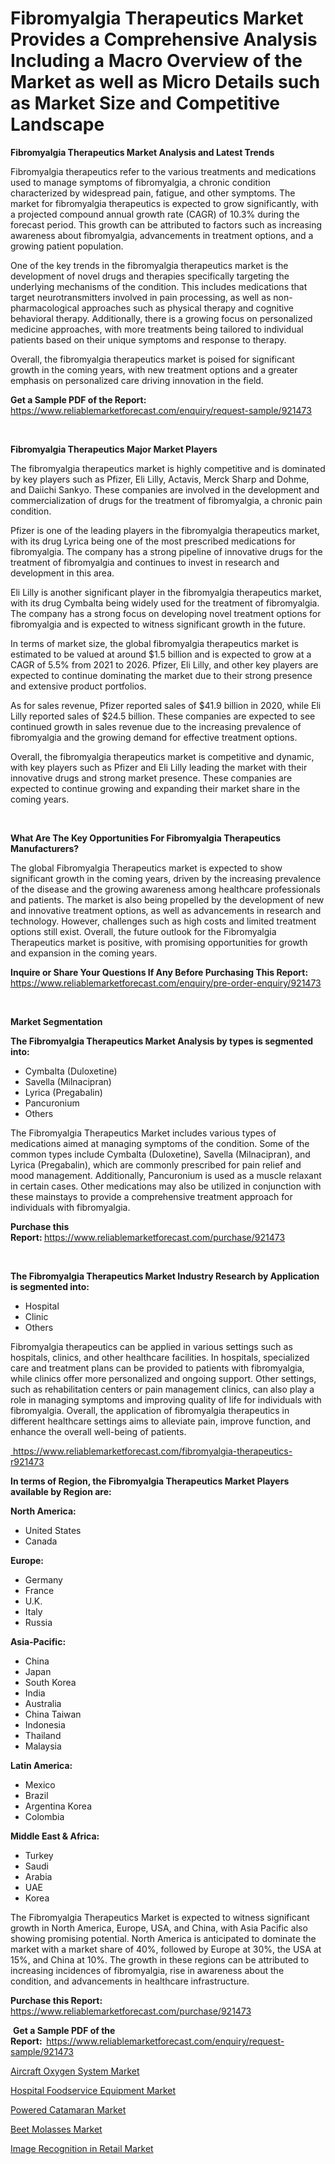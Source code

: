 <p><h1>Fibromyalgia Therapeutics Market Provides a Comprehensive Analysis Including a Macro Overview of the Market as well as Micro Details such as Market Size and Competitive Landscape</h1></p><p><strong>Fibromyalgia Therapeutics Market Analysis and Latest Trends</strong></p>
<p><p>Fibromyalgia therapeutics refer to the various treatments and medications used to manage symptoms of fibromyalgia, a chronic condition characterized by widespread pain, fatigue, and other symptoms. The market for fibromyalgia therapeutics is expected to grow significantly, with a projected compound annual growth rate (CAGR) of 10.3% during the forecast period. This growth can be attributed to factors such as increasing awareness about fibromyalgia, advancements in treatment options, and a growing patient population.</p><p>One of the key trends in the fibromyalgia therapeutics market is the development of novel drugs and therapies specifically targeting the underlying mechanisms of the condition. This includes medications that target neurotransmitters involved in pain processing, as well as non-pharmacological approaches such as physical therapy and cognitive behavioral therapy. Additionally, there is a growing focus on personalized medicine approaches, with more treatments being tailored to individual patients based on their unique symptoms and response to therapy.</p><p>Overall, the fibromyalgia therapeutics market is poised for significant growth in the coming years, with new treatment options and a greater emphasis on personalized care driving innovation in the field.</p></p>
<p><strong>Get a Sample PDF of the Report:&nbsp;</strong> <a href="https://www.reliablemarketforecast.com/enquiry/request-sample/921473">https://www.reliablemarketforecast.com/enquiry/request-sample/921473</a></p>
<p>&nbsp;</p>
<p><strong>Fibromyalgia Therapeutics Major Market Players</strong></p>
<p><p>The fibromyalgia therapeutics market is highly competitive and is dominated by key players such as Pfizer, Eli Lilly, Actavis, Merck Sharp and Dohme, and Daiichi Sankyo. These companies are involved in the development and commercialization of drugs for the treatment of fibromyalgia, a chronic pain condition.</p><p>Pfizer is one of the leading players in the fibromyalgia therapeutics market, with its drug Lyrica being one of the most prescribed medications for fibromyalgia. The company has a strong pipeline of innovative drugs for the treatment of fibromyalgia and continues to invest in research and development in this area.</p><p>Eli Lilly is another significant player in the fibromyalgia therapeutics market, with its drug Cymbalta being widely used for the treatment of fibromyalgia. The company has a strong focus on developing novel treatment options for fibromyalgia and is expected to witness significant growth in the future.</p><p>In terms of market size, the global fibromyalgia therapeutics market is estimated to be valued at around $1.5 billion and is expected to grow at a CAGR of 5.5% from 2021 to 2026. Pfizer, Eli Lilly, and other key players are expected to continue dominating the market due to their strong presence and extensive product portfolios.</p><p>As for sales revenue, Pfizer reported sales of $41.9 billion in 2020, while Eli Lilly reported sales of $24.5 billion. These companies are expected to see continued growth in sales revenue due to the increasing prevalence of fibromyalgia and the growing demand for effective treatment options.</p><p>Overall, the fibromyalgia therapeutics market is competitive and dynamic, with key players such as Pfizer and Eli Lilly leading the market with their innovative drugs and strong market presence. These companies are expected to continue growing and expanding their market share in the coming years.</p></p>
<p>&nbsp;</p>
<p><strong>What Are The Key Opportunities For Fibromyalgia Therapeutics Manufacturers?</strong></p>
<p><p>The global Fibromyalgia Therapeutics market is expected to show significant growth in the coming years, driven by the increasing prevalence of the disease and the growing awareness among healthcare professionals and patients. The market is also being propelled by the development of new and innovative treatment options, as well as advancements in research and technology. However, challenges such as high costs and limited treatment options still exist. Overall, the future outlook for the Fibromyalgia Therapeutics market is positive, with promising opportunities for growth and expansion in the coming years.</p></p>
<p><strong>Inquire or Share Your Questions If Any Before Purchasing This Report:</strong> <a href="https://www.reliablemarketforecast.com/enquiry/pre-order-enquiry/921473">https://www.reliablemarketforecast.com/enquiry/pre-order-enquiry/921473</a></p>
<p>&nbsp;</p>
<p><strong>Market Segmentation</strong></p>
<p><strong>The Fibromyalgia Therapeutics Market Analysis by types is segmented into:</strong></p>
<p><ul><li>Cymbalta (Duloxetine)</li><li>Savella (Milnacipran)</li><li>Lyrica (Pregabalin)</li><li>Pancuronium</li><li>Others</li></ul></p>
<p><p>The Fibromyalgia Therapeutics Market includes various types of medications aimed at managing symptoms of the condition. Some of the common types include Cymbalta (Duloxetine), Savella (Milnacipran), and Lyrica (Pregabalin), which are commonly prescribed for pain relief and mood management. Additionally, Pancuronium is used as a muscle relaxant in certain cases. Other medications may also be utilized in conjunction with these mainstays to provide a comprehensive treatment approach for individuals with fibromyalgia.</p></p>
<p><strong>Purchase this Report:&nbsp;</strong><a href="https://www.reliablemarketforecast.com/purchase/921473">https://www.reliablemarketforecast.com/purchase/921473</a></p>
<p>&nbsp;</p>
<p><strong>The Fibromyalgia Therapeutics Market Industry Research by Application is segmented into:</strong></p>
<p><ul><li>Hospital</li><li>Clinic</li><li>Others</li></ul></p>
<p><p>Fibromyalgia therapeutics can be applied in various settings such as hospitals, clinics, and other healthcare facilities. In hospitals, specialized care and treatment plans can be provided to patients with fibromyalgia, while clinics offer more personalized and ongoing support. Other settings, such as rehabilitation centers or pain management clinics, can also play a role in managing symptoms and improving quality of life for individuals with fibromyalgia. Overall, the application of fibromyalgia therapeutics in different healthcare settings aims to alleviate pain, improve function, and enhance the overall well-being of patients.</p></p>
<p><a href="https://www.reliablemarketforecast.com/fibromyalgia-therapeutics-r921473">&nbsp;https://www.reliablemarketforecast.com/fibromyalgia-therapeutics-r921473</a></p>
<p><strong>In terms of Region, the Fibromyalgia Therapeutics Market Players available by Region are:</strong></p>
<p>
    <p> <strong> North America: </strong>
        <ul>
            <li>United States</li>
            <li>Canada</li>
        </ul>
        </p> 
    <p> <strong> Europe: </strong>
        <ul>
            <li>Germany</li>
            <li>France</li>
            <li>U.K.</li>
            <li>Italy</li>
            <li>Russia</li>
        </ul>
        </p> 
    <p> <strong> Asia-Pacific: </strong>
        <ul>
            <li>China</li>
            <li>Japan</li>
            <li>South Korea</li>
            <li>India</li>
            <li>Australia</li>
            <li>China Taiwan</li>
            <li>Indonesia</li>
            <li>Thailand</li>
            <li>Malaysia</li>
        </ul>
        </p> 
    <p> <strong> Latin America: </strong>
        <ul>
            <li>Mexico</li>
            <li>Brazil</li>
            <li>Argentina Korea</li>
            <li>Colombia</li>
        </ul>
        </p> 
    <p> <strong> Middle East & Africa: </strong>
        <ul>
            <li>Turkey</li>
            <li>Saudi</li>
            <li>Arabia</li>
            <li>UAE</li>
            <li>Korea</li>
        </ul>
    </p>
    </p>
<p><p>The Fibromyalgia Therapeutics Market is expected to witness significant growth in North America, Europe, USA, and China, with Asia Pacific also showing promising potential. North America is anticipated to dominate the market with a market share of 40%, followed by Europe at 30%, the USA at 15%, and China at 10%. The growth in these regions can be attributed to increasing incidences of fibromyalgia, rise in awareness about the condition, and advancements in healthcare infrastructure.</p></p>
<p><strong>Purchase this Report: </strong><a href="https://www.reliablemarketforecast.com/purchase/921473">https://www.reliablemarketforecast.com/purchase/921473</a></p>
<p>&nbsp;<strong>Get a Sample PDF of the Report:&nbsp;&nbsp;</strong><a href="https://www.reliablemarketforecast.com/enquiry/request-sample/921473">https://www.reliablemarketforecast.com/enquiry/request-sample/921473</a></p>
<p><strong></strong></p>
<p><p><a href="https://medium.com/@alexander.bell98078/aircraft-oxygen-system-market-outlook-and-forecast-from-2024-to-2031-22e32c13f2aa">Aircraft Oxygen System Market</a></p><p><a href="https://medium.com/@anslrtman56756/global-hospital-foodservice-equipment-market-focus-on-application-end-use-industry-type-6e9448540152">Hospital Foodservice Equipment Market</a></p><p><a href="https://medium.com/@jamieurcotte9056df/powered-catamaran-market-size-is-growing-at-cagr-of-5-8-72b93460e544">Powered Catamaran Market</a></p><p><a href="https://github.com/RichRobinson5/Market-Research-Report-List-6/blob/main/beet-molasses-market.md">Beet Molasses Market</a></p><p><a href="https://github.com/gdfhhhj/Market-Research-Report-List-6/blob/main/image-recognition-in-retail-market.md">Image Recognition in Retail Market</a></p></p>
